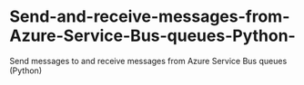 # Send-and-receive-messages-from-Azure-Service-Bus-queues-Python-
Send messages to and receive messages from Azure Service Bus queues (Python)
